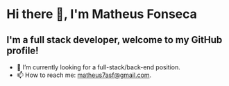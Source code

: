 # Hi there 👋, I'm Matheus Fonseca
## I'm a full stack developer, welcome to my GitHub profile!

- 🔭 I’m currently looking for a full-stack/back-end position.
- 📫 How to reach me: matheus7asf@gmail.com.

<!--
**MatheusAugustoFonseca/MatheusAugustoFonseca** is a ✨ _special_ ✨ repository because its `README.md` (this file) appears on your GitHub profile.

Here are some ideas to get you started:

- 🔭 I’m currently working on ...
- 🌱 I’m currently learning ...
- 👯 I’m looking to collaborate on ...
- 🤔 I’m looking for help with ...
- 💬 Ask me about ...
- 📫 How to reach me: ...
- 😄 Pronouns: ...
- ⚡ Fun fact: ...
-->
